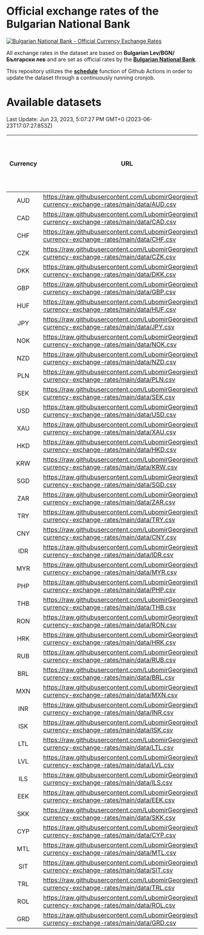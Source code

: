 # Official exchange rates of the Bulgarian National Bank

[![Bulgarian National Bank - Official Currency Exchange Rates](https://github.com/LubomirGeorgiev/bnb-currency-exchange-rates/actions/workflows/update-rates.yml/badge.svg?branch=main)](https://github.com/LubomirGeorgiev/bnb-currency-exchange-rates/actions/workflows/update-rates.yml)

All exchange rates in the dataset are based on **Bulgarian Lev/BGN/Български лев** and are set as official rates by the [**Bulgarian National Bank**](https://www.bnb.bg/Statistics/StExternalSector/StExchangeRates/StERForeignCurrencies/index.htm?toLang=_EN).

This repository utilizes the [**schedule**](https://docs.github.com/en/actions/reference/events-that-trigger-workflows) function of Github Actions in order to update the dataset through a continuously running cronjob.

# Available datasets

<!-- START LINKS (DO NOT EVER FU*ING DELETE THIS COMMENT FOR THE LOVE OF YOUR LIFE!!! IF YOU ARE CURIOS HOW IT WORKS, YOU CAN HAVE A LOOK AT ./src/updateReadme.ts) -->

Last Update: Jun 23, 2023, 5:07:27 PM GMT+0 (2023-06-23T17:07:27.853Z)

| Currency | URL                                                                                             | Number of records | Number of missing days that were filled in |
| :------: | ----------------------------------------------------------------------------------------------- | :---------------: | :----------------------------------------: |
|   AUD    | https://raw.githubusercontent.com/LubomirGeorgiev/bnb-currency-exchange-rates/main/data/AUD.csv |       8431        |                    2618                    |
|   CAD    | https://raw.githubusercontent.com/LubomirGeorgiev/bnb-currency-exchange-rates/main/data/CAD.csv |       8431        |                    2618                    |
|   CHF    | https://raw.githubusercontent.com/LubomirGeorgiev/bnb-currency-exchange-rates/main/data/CHF.csv |       8431        |                    2618                    |
|   CZK    | https://raw.githubusercontent.com/LubomirGeorgiev/bnb-currency-exchange-rates/main/data/CZK.csv |       8431        |                    2618                    |
|   DKK    | https://raw.githubusercontent.com/LubomirGeorgiev/bnb-currency-exchange-rates/main/data/DKK.csv |       8431        |                    2618                    |
|   GBP    | https://raw.githubusercontent.com/LubomirGeorgiev/bnb-currency-exchange-rates/main/data/GBP.csv |       8431        |                    2618                    |
|   HUF    | https://raw.githubusercontent.com/LubomirGeorgiev/bnb-currency-exchange-rates/main/data/HUF.csv |       8431        |                    2618                    |
|   JPY    | https://raw.githubusercontent.com/LubomirGeorgiev/bnb-currency-exchange-rates/main/data/JPY.csv |       8431        |                    2618                    |
|   NOK    | https://raw.githubusercontent.com/LubomirGeorgiev/bnb-currency-exchange-rates/main/data/NOK.csv |       8431        |                    2618                    |
|   NZD    | https://raw.githubusercontent.com/LubomirGeorgiev/bnb-currency-exchange-rates/main/data/NZD.csv |       8431        |                    2618                    |
|   PLN    | https://raw.githubusercontent.com/LubomirGeorgiev/bnb-currency-exchange-rates/main/data/PLN.csv |       8431        |                    2618                    |
|   SEK    | https://raw.githubusercontent.com/LubomirGeorgiev/bnb-currency-exchange-rates/main/data/SEK.csv |       8431        |                    2618                    |
|   USD    | https://raw.githubusercontent.com/LubomirGeorgiev/bnb-currency-exchange-rates/main/data/USD.csv |       8431        |                    2618                    |
|   XAU    | https://raw.githubusercontent.com/LubomirGeorgiev/bnb-currency-exchange-rates/main/data/XAU.csv |       8431        |                    2620                    |
|   HKD    | https://raw.githubusercontent.com/LubomirGeorgiev/bnb-currency-exchange-rates/main/data/HKD.csv |       8129        |                    2527                    |
|   KRW    | https://raw.githubusercontent.com/LubomirGeorgiev/bnb-currency-exchange-rates/main/data/KRW.csv |       8129        |                    2527                    |
|   SGD    | https://raw.githubusercontent.com/LubomirGeorgiev/bnb-currency-exchange-rates/main/data/SGD.csv |       8129        |                    2527                    |
|   ZAR    | https://raw.githubusercontent.com/LubomirGeorgiev/bnb-currency-exchange-rates/main/data/ZAR.csv |       8129        |                    2527                    |
|   TRY    | https://raw.githubusercontent.com/LubomirGeorgiev/bnb-currency-exchange-rates/main/data/TRY.csv |       6826        |                    2121                    |
|   CNY    | https://raw.githubusercontent.com/LubomirGeorgiev/bnb-currency-exchange-rates/main/data/CNY.csv |       6731        |                    2091                    |
|   IDR    | https://raw.githubusercontent.com/LubomirGeorgiev/bnb-currency-exchange-rates/main/data/IDR.csv |       6731        |                    2091                    |
|   MYR    | https://raw.githubusercontent.com/LubomirGeorgiev/bnb-currency-exchange-rates/main/data/MYR.csv |       6731        |                    2091                    |
|   PHP    | https://raw.githubusercontent.com/LubomirGeorgiev/bnb-currency-exchange-rates/main/data/PHP.csv |       6731        |                    2091                    |
|   THB    | https://raw.githubusercontent.com/LubomirGeorgiev/bnb-currency-exchange-rates/main/data/THB.csv |       6731        |                    2091                    |
|   RON    | https://raw.githubusercontent.com/LubomirGeorgiev/bnb-currency-exchange-rates/main/data/RON.csv |       6672        |                    2073                    |
|   HRK    | https://raw.githubusercontent.com/LubomirGeorgiev/bnb-currency-exchange-rates/main/data/HRK.csv |       6556        |                    2034                    |
|   RUB    | https://raw.githubusercontent.com/LubomirGeorgiev/bnb-currency-exchange-rates/main/data/RUB.csv |       6252        |                    1937                    |
|   BRL    | https://raw.githubusercontent.com/LubomirGeorgiev/bnb-currency-exchange-rates/main/data/BRL.csv |       5761        |                    1794                    |
|   MXN    | https://raw.githubusercontent.com/LubomirGeorgiev/bnb-currency-exchange-rates/main/data/MXN.csv |       5761        |                    1794                    |
|   INR    | https://raw.githubusercontent.com/LubomirGeorgiev/bnb-currency-exchange-rates/main/data/INR.csv |       5393        |                    1679                    |
|   ISK    | https://raw.githubusercontent.com/LubomirGeorgiev/bnb-currency-exchange-rates/main/data/ISK.csv |       5301        |                    1652                    |
|   LTL    | https://raw.githubusercontent.com/LubomirGeorgiev/bnb-currency-exchange-rates/main/data/LTL.csv |       5042        |                    1555                    |
|   LVL    | https://raw.githubusercontent.com/LubomirGeorgiev/bnb-currency-exchange-rates/main/data/LVL.csv |       4679        |                    1443                    |
|   ILS    | https://raw.githubusercontent.com/LubomirGeorgiev/bnb-currency-exchange-rates/main/data/ILS.csv |       4667        |                    1458                    |
|   EEK    | https://raw.githubusercontent.com/LubomirGeorgiev/bnb-currency-exchange-rates/main/data/EEK.csv |       3761        |                    1157                    |
|   SKK    | https://raw.githubusercontent.com/LubomirGeorgiev/bnb-currency-exchange-rates/main/data/SKK.csv |       2731        |                    843                     |
|   CYP    | https://raw.githubusercontent.com/LubomirGeorgiev/bnb-currency-exchange-rates/main/data/CYP.csv |       2666        |                    820                     |
|   MTL    | https://raw.githubusercontent.com/LubomirGeorgiev/bnb-currency-exchange-rates/main/data/MTL.csv |       2364        |                    729                     |
|   SIT    | https://raw.githubusercontent.com/LubomirGeorgiev/bnb-currency-exchange-rates/main/data/SIT.csv |       2302        |                    708                     |
|   TRL    | https://raw.githubusercontent.com/LubomirGeorgiev/bnb-currency-exchange-rates/main/data/TRL.csv |       1605        |                    497                     |
|   ROL    | https://raw.githubusercontent.com/LubomirGeorgiev/bnb-currency-exchange-rates/main/data/ROL.csv |       1457        |                    454                     |
|   GRD    | https://raw.githubusercontent.com/LubomirGeorgiev/bnb-currency-exchange-rates/main/data/GRD.csv |        361        |                    109                     |

<!-- END LINKS (DO NOT EVER FU*ING DELETE THIS COMMENT FOR THE LOVE OF YOUR LIFE!!! IF YOU ARE CURIOS HOW IT WORKS, YOU CAN HAVE A LOOK AT ./src/updateReadme.ts) -->
